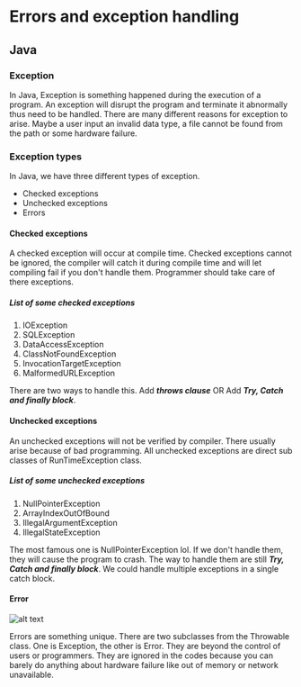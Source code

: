 # Errors and exception handling
## Java
### Exception
In Java, Exception is something happened during the execution of a program. An exception will disrupt the program and
terminate it abnormally thus need to be handled.
There are many different reasons for exception to arise. Maybe a user input an invalid data type, a file cannot be found
from the path or some hardware failure.
### Exception types
In Java, we have three different types of exception.
* Checked exceptions
* Unchecked exceptions
* Errors

#### Checked exceptions
A checked exception will occur at compile time. Checked exceptions cannot be ignored, the compiler will catch it
during compile time and will let compiling fail if you don't handle them. Programmer should take care of there
exceptions.

##### List of some checked exceptions
1. IOException
2. SQLException
3. DataAccessException
4. ClassNotFoundException
5. InvocationTargetException
6. MalformedURLException

There are two ways to handle this. Add *__throws clause__* OR Add **_Try, Catch and finally block_**.


#### Unchecked exceptions
An unchecked exceptions will not be verified by compiler. There usually arise because of bad programming.
All unchecked exceptions are direct sub classes of RunTimeException class.

##### List of some unchecked exceptions
1. NullPointerException
2. ArrayIndexOutOfBound
3. IllegalArgumentException
4. IllegalStateException

The most famous one is NullPointerException lol. If we don't handle them, they will cause the program to crash.
The way to handle them are still **_Try, Catch and finally block_**. We could handle multiple exceptions in a single catch block.

#### Error
![alt text](https://www.tutorialspoint.com/java/images/exceptions1.jpg)

Errors are something unique. There are two subclasses from the Throwable class. One is Exception, the other is Error. They are beyond the control of users or programmers. They are ignored
in the codes because you can barely do anything about hardware failure like out of memory or network unavailable.
